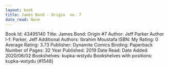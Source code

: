 ```yaml
---
layout: book
title: James Bond - Origin  no. 7
date_read: None
---
```


Book Id: 43495140
Title: James Bond: Origin #7
Author: Jeff Parker
Author l-f: Parker, Jeff
Additional Authors: Ibrahim Moustafa
ISBN: 
My Rating: 0
Average Rating: 3.73
Publisher: Dynamite Comics
Binding: Paperback
Number of Pages: 32
Year Published: 2019
Date Read: 
Date Added: 2020/06/02
Bookshelves: kupka-wstydu
Bookshelves with positions: kupka-wstydu (#1548)

